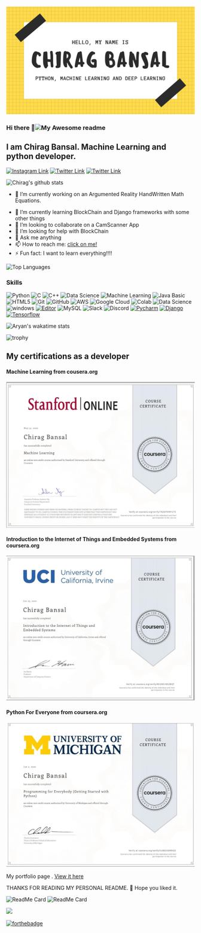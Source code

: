<!-- ## नमस्ते, I'm Chirag BAnsal  👨‍💻 -->
![Chirag Bansal](https://github.com/ChiragB254/ChiragB254/blob/main/image/1.png?raw=true)

### Hi there 👋![My Awesome readme](https://cdn.rawgit.com/sindresorhus/awesome/d7305f38d29fed78fa85652e3a63e154dd8e8829/media/badge.svg)
## I am Chirag Bansal. Machine Learning and python developer. 


[![Instagram Link](https://img.shields.io/badge/Instagram/Chirag_Bansal%20-%23E4405F.svg?&style=flat&logo=Instagram&logoColor=white)](https://www.instagram.com/chirag_bansal254/)
[![Twitter Link](https://img.shields.io/badge/Twitter/Chirag%20-%23E4405F.svg?&style=flat&logo=Twitter&logoColor=white)](https://twitter.com/ChiragB254)
[![Twitter Link](https://img.shields.io/badge/LinkedIn/Chirag%20-%23E4405F.svg?&style=flat&logo=LinkedIn&logoColor=white)](https://www.linkedin.com/in/chirag-bansal-04a48b16b/)



![Chirag's github stats](https://github-readme-stats.vercel.app/api?username=ChiragB254&count_private=true&show_icons=true&theme=tokyonight&bg_color=00000000)


- 🔭 I’m currently working on an Argumented Reality HandWritten Math Equations. 
<!-- It is one of my repo. check it out. -->
- 🌱 I’m currently learning BlockChain and Django frameworks with some other things
- 👯 I’m looking to collaborate on a CamScanner App
- 🤔 I’m looking for help with BlockChain
- 💬 Ask me anything
- 📫 How to reach me: [click on me!](mailto:bansaltechnical24gmail.com)
- ⚡ Fun fact: I want to learn everything!!!!

![Top Languages](https://github-readme-stats.vercel.app/api/top-langs/?username=ChiragB254&bg_color=00000000&theme=synthwave)

### Skills
  
  ![Python](https://img.shields.io/badge/-Python-black?style=flat-square&logo=Python)
  ![C](https://img.shields.io/badge/-C-000?&logo=C)
  ![C++](https://img.shields.io/badge/-C++-00599C?style=flat-square&logo=c)
  ![Data Science](https://img.shields.io/badge/-Data%20Science-brightgreen)
  ![Machine Learning](https://img.shields.io/badge/-MachineLearning-blue?style=flat-oval&logo=machinelearning&logoColor=white)
  ![Java Basic](https://img.shields.io/badge/-Java_Basic-E34A86?style=flat-square&logo=java)
  ![HTML5](https://img.shields.io/badge/-HTML5-E34F26?style=flat-square&logo=html5&logoColor=white)
  ![Git](https://img.shields.io/badge/-Git-black?style=flat-square&logo=git&logoColor=white)
  ![GitHub](https://img.shields.io/badge/-GitHub-181717?style=flat-oval&logo=github&logoColor=white)
  ![AWS](https://img.shields.io/badge/Learning-AWS-FF9900?style=flat-square&logo=amazon-aws&logoColor=white)
  ![Google Cloud](https://img.shields.io/badge/Google%20Cloud-black?style=flat-square&logo=google-cloud)
  ![Colab](https://img.shields.io/badge/-Colab-43853d?style=flat-oval&logo=colab&logoColor=white)
  ![Data Science](https://img.shields.io/badge/-Datascience-563D7C?style=flat-oval&logo=datascience)
  ![windows](https://img.shields.io/badge/-blue?style=flat-square&logo=windows)
  [![Editor](https://img.shields.io/badge/Editor-VSCode-blue?style=flat-square&logo=visual-studio-code&logoColor=white)](https://code.visualstudio.com/)
  ![MySQL](https://img.shields.io/badge/-MySQL-black?style=flat-square&logo=mysql)
  ![Slack](https://img.shields.io/badge/-Slack-E01563?style=flat-square&logo=Slack&logoColor=white)
  ![Discord](https://img.shields.io/badge/-Discord-E01863?style=flat-square&logo=Discord&logoColor=white)
  [![Pycharm](https://img.shields.io/badge/IDE-PyCharm-yellow?style=flat-square&logo=JetBrains)](https://www.jetbrains.com/pycharm/)
  [![Django](https://img.shields.io/badge/-Django-000800?style=flat-oval&logo=Django&logoColor=ffffff)](https://django.palletsprojects.com/)
  [![Tensorflow](https://img.shields.io/badge/-Tensorflow-366CE5?style=flat-square&logo=Tensorflow&logoColor=ffffff)](https://tensorflow.org/)



![Aryan's wakatime stats](https://github-readme-stats.vercel.app/api/wakatime?username=Aryankapoor&bg_color=00000000&theme=cobalt)

![trophy](https://github-profile-trophy.vercel.app/?username=Aryankpoor&theme=onedark)

  ## My certifications as a developer

  #### Machine Learning from cousera.org
  ![Machine Learning certification](https://github.com/ChiragB254/ChiragB254/blob/main/image/3.jpeg?raw=true)
  
  #### Introduction to the Internet of Things and Embedded Systems from coursera.org
  ![IOT certification](https://github.com/ChiragB254/ChiragB254/blob/main/image/4.jpeg?raw=true)
  
  #### Python For Everyone from coursera.org
  ![Python For Everyone certification](https://github.com/ChiragB254/ChiragB254/blob/main/image/2.jpeg?raw=true)
  
 <!-- My codepen account:  [codepen - Aryan Kapoor](https://codepen.io/codewitharyann) 
 <img src="https://img.icons8.com/color/48/000000/codepen.png"> -->

 My portfolio page .  [View it here](https://chiragbansal.co/)

 THANKS FOR READING MY PERSONAL README. :slightly_smiling_face: Hope you liked it.

 ![ReadMe Card](https://github-readme-stats.vercel.app/api/pin/?username=ChiragB254&repo=Face_Detection&theme=radical)
 ![ReadMe Card](https://github-readme-stats.vercel.app/api/pin/?username=ChiragB254&repo=Foiler-Diseases-in-Apple-Leaf&theme=material-palenight)

<a href="https://github.com/DenverCoder1/github-readme-streak-stats">
    <img src="https://github-readme-streak-stats.herokuapp.com/?user=Aryankpoor&theme=dark"/>
</a>

[![forthebadge](https://forthebadge.com/images/badges/made-with-markdown.svg)](https://forthebadge.com)
